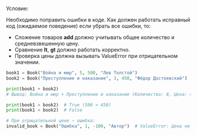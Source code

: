 Условие:

Необходимо поправить ошибки в коде. Как должен работать исправный код (ожидаемое поведение)
если убрать все ошибки, то:

- Сложение товаров __add__ должно учитывать общее количество и средневзвешенную цену.
- Сравнение __lt__, __gt__ должно работать корректно.
- Проверка цены должна вызывать ValueError при отрицательном значении.



```python
book1 = Book("Война и мир", 5, 500, "Лев Толстой")
book2 = Book("Преступление и наказание", 3, 450, "Фёдор Достоевский")

print(book1 + book2)
# Вывод: Война и мир + Преступление и наказание (Количество: 8, Цена: 481.25)

print(book1 > book2)  # True (500 > 450)
print(book1 < book2)  # False

# При отрицательной цене — ошибка:
invalid_book = Book("Ошибка", 1, -100, "Автор")  # ValueError: Цена не может быть меньше нуля!
```